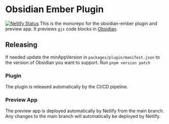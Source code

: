 # Obsidian Ember Plugin

[![Netlify Status](https://api.netlify.com/api/v1/badges/e85256f4-f552-41d1-abd8-c745ef74c3fc/deploy-status)](https://app.netlify.com/projects/obsidian-ember/deploys)
This is the monorepo for the obsidian-ember plugin and preview app. It previews `gjs` code blocks in [Obsidian](https://obsidian.md).

## Releasing

If needed update the minAppVersion in `packages/plugin/manifest.json` to the version of Obsidian you want to support.
Run `pnpm version patch`

### Plugin

The plugin is released automatically by the CI/CD pipeline.

### Preview App

The preview app is deployed automatically by Netlify from the main branch. Any changes to the main branch will automatically be deployed by Netlify.

